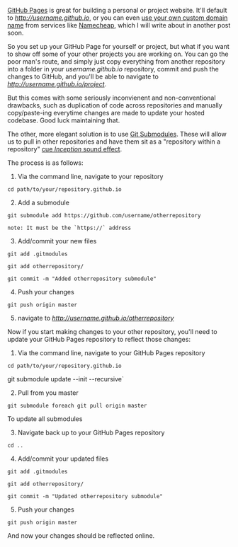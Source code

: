 [GitHub Pages](https://pages.github.com/) is great for building a personal or project website. It'll default to _http://username.github.io_, or you can even [use your own custom domain name](https://help.github.com/articles/setting-up-a-custom-domain-with-github-pages/) from services like [Namecheap](https://www.namecheap.com/), which I will write about in another post soon.

So you set up your GitHub Page for yourself or project, but what if you want to show off some of your other projects you are working on. You can go the poor man's route, and simply just copy everything from another repository into a folder in your _username.github.io_ repository, commit and push the changes to GitHub, and you'll be able to navigate to _http://username.github.io/project_.

But this comes with some seriously inconvienent and non-conventional drawbacks, such as duplication of code across repositories and manually copy/paste-ing everytime changes are made to update your hosted codebase. Good luck maintaining that.

The other, more elegant solution is to use [Git Submodules](http://www.git-scm.com/book/en/v2/Git-Tools-Submodules). These will allow us to pull in other repositories and have them sit as a "repository within a repository" [cue _Inception_ sound effect](http://inception.davepedu.com/noflash.php).

The process is as follows:

1. Via the command line, navigate to your repository
  
  `cd path/to/your/repository.github.io`

2. Add a submodule
  
  `git submodule add https://github.com/username/otherrepository`
    
    note: It must be the `https://` address

3. Add/commit your new files
  
  `git add .gitmodules`
  
  `git add otherrepository/`
  
  `git commit -m "Added otherrepository submodule"`

4. Push your changes
  
  `git push origin master`

5. navigate to _http://username.github.io/otherrepository_

Now if you start making changes to your other repository, you'll need to update your GitHub Pages repository to reflect those changes:

1. Via the command line, navigate to your GitHub Pages repository
  
  `cd path/to/your/repository.github.io`

   git submodule update --init --recursive`

2. Pull from you master

  `git submodule foreach git pull origin master`

   To update all submodules
  
3. Navigate back up to your GitHub Pages repository

  `cd ..`

4. Add/commit your updated files
  
  `git add .gitmodules`
  
  `git add otherrepository/`
  
  `git commit -m "Updated otherrepository submodule"`

5. Push your changes
  
  `git push origin master`

And now your changes should be reflected online.
